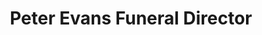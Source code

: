---
title: "Peter Evans Funeral Director"
url: /cardigan-aberteifi/peter-evans-funeral-director/
shop: Bestattungen
---